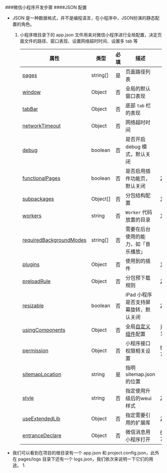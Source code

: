 ###微信小程序开发步骤
  ####JSON 配置
  * JSON 是一种数据格式，并不是编程语言，在小程序中，JSON扮演的静态配置的角色。
    1. 小程序根目录下的 app.json 文件用来对微信小程序进行全局配置，决定页面文件的路径、窗口表现、设置网络超时时间、设置多 tab 等
        <table><thead><tr><th>属性</th> <th>类型</th> <th>必填</th> <th>描述</th> <th>最低版本</th></tr></thead> <tbody><tr><td><a href="#pages">pages</a></td> <td>string[]</td> <td>是</td> <td>页面路径列表</td> <td></td></tr> <tr><td><a href="#window">window</a></td> <td>Object</td> <td>否</td> <td>全局的默认窗口表现</td> <td></td></tr> <tr><td><a href="#tabBar">tabBar</a></td> <td>Object</td> <td>否</td> <td>底部 <code>tab</code> 栏的表现</td> <td></td></tr> <tr><td><a href="#networkTimeout">networkTimeout</a></td> <td>Object</td> <td>否</td> <td>网络超时时间</td> <td></td></tr> <tr><td><a href="#debug">debug</a></td> <td>boolean</td> <td>否</td> <td>是否开启 debug 模式，默认关闭</td> <td></td></tr> <tr><td><a href="#functionalPages">functionalPages</a></td> <td>boolean</td> <td>否</td> <td>是否启用插件功能页，默认关闭</td> <td><a href="../../framework/compatibility.html">2.1.0</a></td></tr> <tr><td><a href="#subpackages">subpackages</a></td> <td>Object[]</td> <td>否</td> <td>分包结构配置</td> <td><a href="../../framework/compatibility.html">1.7.3</a></td></tr> <tr><td><a href="#workers">workers</a></td> <td>string</td> <td>否</td> <td><code>Worker</code> 代码放置的目录</td> <td><a href="../../framework/compatibility.html">1.9.90</a></td></tr> <tr><td><a href="#requiredBackgroundModes">requiredBackgroundModes</a></td> <td>string[]</td> <td>否</td> <td>需要在后台使用的能力，如「音乐播放」</td> <td></td></tr> <tr><td><a href="#plugins">plugins</a></td> <td>Object</td> <td>否</td> <td>使用到的插件</td> <td><a href="../../framework/compatibility.html">1.9.6</a></td></tr> <tr><td><a href="#preloadRule">preloadRule</a></td> <td>Object</td> <td>否</td> <td>分包预下载规则</td> <td><a href="../../framework/compatibility.html">2.3.0</a></td></tr> <tr><td><a href="#resizable">resizable</a></td> <td>boolean</td> <td>否</td> <td>iPad 小程序是否支持屏幕旋转，默认关闭</td> <td><a href="../../framework/compatibility.html">2.3.0</a></td></tr> <tr><td><a href="#usingComponents">usingComponents</a></td> <td>Object</td> <td>否</td> <td>全局<a href="(custom-component/README)">自定义组件</a>配置</td> <td>开发者工具 1.02.1810190</td></tr> <tr><td><a href="#permission">permission</a></td> <td>Object</td> <td>否</td> <td>小程序接口权限相关设置</td> <td>微信客户端 7.0.0</td></tr> <tr><td><a href="#sitemapLocation">sitemapLocation</a></td> <td>string</td> <td>是</td> <td>指明 sitemap.json 的位置</td> <td></td></tr> <tr><td><a href="#style">style</a></td> <td>string</td> <td>否</td> <td>指定使用升级后的weui样式</td> <td><a href="../../framework/compatibility.html">2.8.0</a></td></tr> <tr><td><a href="#useextendedlib">useExtendedLib</a></td> <td>Object</td> <td>否</td> <td>指定需要引用的扩展库</td> <td><a href="../../framework/compatibility.html">2.2.1</a></td></tr> <tr><td><a href="#entranceDeclare">entranceDeclare</a></td> <td>Object</td> <td>否</td> <td>微信消息用小程序打开</td> <td>微信客户端7.0.9</td></tr></tbody></table>
  
  * 我们可以看到在项目的根目录有一个 app.json 和 project.config.json，此外在 pages/logs 目录下还有一个 logs.json，我们依次来说明一下它们的用途。
    1. 
